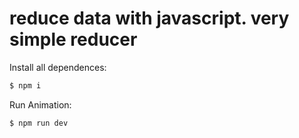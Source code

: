 # reduce data with javascript. very simple reducer

  Install all dependences:

```bash
$ npm i
```

  Run Animation:

```bash
$ npm run dev
```
